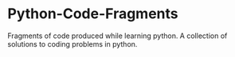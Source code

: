 # Python-Code-Fragments
Fragments of code produced while learning python. A collection of solutions to coding problems in python.
